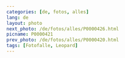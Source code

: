 ```yaml
---
categories: [de, fotos, alles]
lang: de
layout: photo
next_photo: /de/fotos/alles/P0000426.html
picname: P0000421
prev_photo: /de/fotos/alles/P0000420.html
tags: [Fotofalle, Leopard]
---
```

